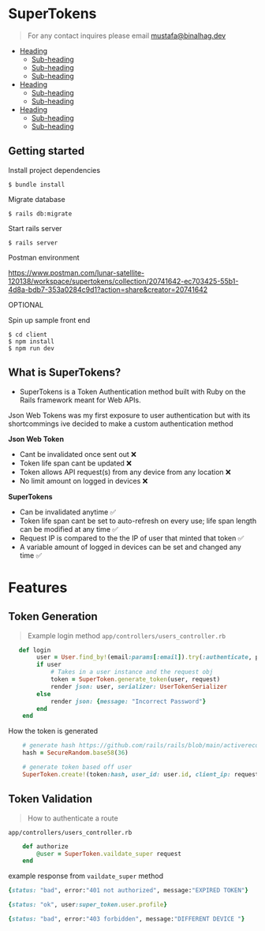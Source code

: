# SuperTokens

> For any contact inquires please email mustafa@binalhag.dev

- [Heading](#Gettingstarted)
  - [Sub-heading](#sub-heading)
  - [Sub-heading](#sub-heading)
  - [Sub-heading](#sub-heading)
- [Heading](#heading-1)
  - [Sub-heading](#sub-heading-1)
  - [Sub-heading](#sub-heading-1)
- [Heading](#heading-2)
  - [Sub-heading](#sub-heading-2)
  - [Sub-heading](#sub-heading-2)

## Getting started

Install project dependencies

    $ bundle install

Migrate database

    $ rails db:migrate

Start rails server

    $ rails server

Postman environment

https://www.postman.com/lunar-satellite-120138/workspace/supertokens/collection/20741642-ec703425-55b1-4d8a-bdb7-353a0284c9d1?action=share&creator=20741642

OPTIONAL

Spin up sample front end

    $ cd client
    $ npm install
    $ npm run dev

## What is SuperTokens?

- SuperTokens is a Token Authentication method built with Ruby on the Rails framework meant for Web APIs.

Json Web Tokens was my first exposure to user authentication but with its shortcommings ive decided to make a custom authentication method

**Json Web Token**

- Cant be invalidated once sent out ❌
- Token life span cant be updated ❌
- Token allows API request(s) from any device from any location ❌
- No limit amount on logged in devices ❌

**SuperTokens**

- Can be invalidated anytime ✅
- Token life span cant be set to auto-refresh on every use; life span length can be modified at any time ✅
- Request IP is compared to the the IP of user that minted that token ✅
- A variable amount of logged in devices can be set and changed any time ✅

# Features

## Token Generation

> Example login method `app/controllers/users_controller.rb`

```ruby
   def login
        user = User.find_by!(email:params[:email]).try(:authenticate, params[:password])
        if user
            # Takes in a user instance and the request obj
            token = SuperToken.generate_token(user, request)
            render json: user, serializer: UserTokenSerializer
        else
            render json: {message: "Incorrect Password"}
        end
    end
```

How the token is generated

```ruby
    # generate hash https://github.com/rails/rails/blob/main/activerecord/lib/active_record/secure_token.rb
    hash = SecureRandom.base58(36)

    # generate token based off user
    SuperToken.create!(token:hash, user_id: user.id, client_ip: request.remote_ip, agent: request.user_agent, expiry: Time.now)

```

## Token Validation

> How to authenticate a route

`app/controllers/users_controller.rb`

```ruby
    def authorize
        @user = SuperToken.vaildate_super request
    end
```

example response from `vaildate_super` method

```ruby
{status: "bad", error:"401 not authorized", message:"EXPIRED TOKEN"}

{status: "ok", user:super_token.user.profile}

{status: "bad", error:"403 forbidden", message:"DIFFERENT DEVICE "}
```
